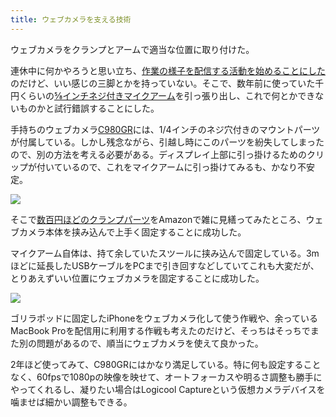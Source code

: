 ```yaml
---
title: ウェブカメラを支える技術
---
```

ウェブカメラをクランプとアームで適当な位置に取り付けた。

連休中に何かやろうと思い立ち、[作業の様子を配信する活動を始めることにした](https://www.youtube.com/channel/UC5s-KpSDGzxWPWNv94PnJHw)のだけど、いい感じの三脚とかを持っていない。そこで、数年前に使っていた千円くらいの[⅝インチネジ付きマイクアーム](https://www.amazon.co.jp/dp/B074T9CT1R)を引っ張り出し、これで何とかできないものかと試行錯誤することにした。

手持ちのウェブカメラ[C980GR](https://www.amazon.co.jp/dp/B086R71LGW)には、1/4インチのネジ穴付きのマウントパーツが付属している。しかし残念ながら、引越し時にこのパーツを紛失してしまったので、別の方法を考える必要がある。ディスプレイ上部に引っ掛けるためのクリップが付いているので、これをマイクアームに引っ掛けてみるも、かなり不安定。

![](https://lh3.googleusercontent.com/docs/ADP-6oEjE8t7JwyFSxWnkUnaHIhENIG-2xIPp82CHxztD63OS5Z4BhYhdNpuE658leOqkD6PuOEF2CFEn6RLuJw5xaFCjLmWQlQEAxpMA7EVptS688eJFl47xoVi8ORxb88zcN9Uyt8Ae9ZpHQWW8z8meGHZ8pxdqTW57xFz-pdMX_d6CzCGUFa0PW5cPN5YQrit-_g08TUCw8yviMq5XyoDvuINoeUJQZdUbljsK6K4dE_FCV_fQpDMqPFYhHRfbmEk14u2sk3SmxHD88wQB-IwHAQdDZThuoRA3j0dwOZaG8r1tEzQWEC6T5M2L76xMkZTxRtF9txqARv6ddU3PSuHpxnsMjNQnkMyL3jsCsyofSu4nTxO7O-FYSWWjcAI-2gqGAWChW3qCXgc3Ucrpos2q6u9u66AVMTHrHLT_bJFcXJ0u3HWdWSSV3_8CjTHMDPTM4l_V0fU8zY8M5h0hSij7FkIdu6GMoqBC-6xZrrQVloGysV1TgpajXpAVZKMNUCnWXZ0YLWPC7KwDmN0UB2ubKFLtSAu8wfpgvyxG0uN_-3_mybgbiZ0gwfS6HlktOQBDKVE_2dRwHcbq9zliSJ4T8EFlb1ahWN1SILKYomgch5utcUujytpCcnfaqzyehr9qhY04K86SaE6MVC8nEHREb-YJFii5nkP76j4pWwPHsQH_Q2Rb_9DPojZyGr_pzVSg2b15x7o5gif0wz1QmGj0UeKfMUhzQw6LcPGAHZTx0GtVPfgzroxYKvvkvSygwkxSFSic43N0WOFisLeNCSDbD6KQ4l2-VJks7zigWOcPh3saxdeXbUVC6lsRjQkYD_kEoSuhxjZwhbmc-ylQLxty3Ppd9UeNgsYrxTOfkbK8yqTOpcCJFWy3XoKvOr5pgzHfyjY6QL6wrIUulsUkSzUavBFz4iD6BtTogK_rG7ngaVdr1VIJFzn9nRBVi_3E79Fw-NOjkr1FxwKEmhKIcJlM50zflU6D1qf6Y3eFvRlUFJ3ebZMvucsJxpQxAY9deA8xTBu5tN8PjEGoEKDAxzJL8maAQPpnJKPYzUxxZ9P_L2ipyK6SDAdQBD0wfpPCFELA8hisoMUK30Do0GJEbiA3vpU31AS0EVQIHGR7sWluCWTNIxUmY9w9kLZK6VxIEhm6B9tGFK_Mo8uuL4rsiz09zjA-ghCvQylkAzb_f5GPGxRlJVDj51dVeXl5EIBi21JLBUzl_JnP9MH00M4WbA6zwaK1H82ck9D6EbkUQ-Yj3HeoMPz)

そこで[数百円ほどのクランプパーツ](https://www.amazon.co.jp/dp/B0832PFWCV)をAmazonで雑に見繕ってみたところ、ウェブカメラ本体を挟み込んで上手く固定することに成功した。

マイクアーム自体は、持て余していたスツールに挟み込んで固定している。3mほどに延長したUSBケーブルをPCまで引き回すなどしていてこれも大変だが、とりあえずいい位置にウェブカメラを固定することに成功した。

![](https://lh3.googleusercontent.com/docs/ADP-6oH4g3O9x2nYMIzgStDhb4WWtd9QDVdj4gbkDNjB1RGnOLConnnSrVfOIYjJ5Y7hOiU9p3mBR7K6tIgI9Bl6M0nJqtqZpk0wDKZB3wVkx3KcX8chO6feG-pr0kwzemyIHSiV7ZrONa7Qbm9-FI-QmlPQQJkyCt0XhvGYTdW_tOQCsA_bHjiC4MqoP5Nkkj-Kskylbaz32oVIhHqBd7pvBW3v-rlmGbP1MEfUeeTCwH87R0-8-eNAGb7Oj3zFsnt6N2oc55MVjhqb3L9BwjcqtIbzVr7vGR-p_9v0qzwL3rv2yZK_ZZDwW30pqhH3d7M9Ftqz0dEeq_INUoncUjkOcaw4j8ggzX5L8bPHQ0Qdkt7QbyDMqCHnm5bfV9LCvJfc6azKd2zRjWuotFXIysHCqml--QDZNi4cf43pfOeVFlOSjAkYNh0HwpX_wbY-nvMJ_pgGFVuBtf7qBE148McyZ20P4onYKwnePT_gWqL0xrhRsqRHPMfealYm9vpdx4x31sTxpqnsCcrIYRsn9U8bp9z59Ua84C46uEKiTPDDlmEbHgvsfK0Ur9Mqpl-GJUEU5FbmEH7PmxwA6g3dBWTBmob4DpuzI3oGNOHgeVqVOmjZ_lsp6blUSz_GAmnFfG86Ibpt3oYHCFyaeUvAPcVZUlmLugRKyT-avQlj6g5AWUNWFXINSV1I5rUPTfCZd-DCHMLGzxHP7az0PeULMnGVLcF0zsAI8Cpnvpz3xNjAWQFI_OdxxM-VDb0scYMo6Okr0ALc7hOdEavxiAWHO-P_7Qeq-KY1ax5h4LWmk60gkcp4uSdjmbGCTlijFSC4dK8r8sQSBjHwN0sxhbGDaytJQrNoHkDeLfHK9OlQMwehIEUQL1GW86GrcTqQhfPLoviEllhX5fPQCtDfdQbD0iw1kJ9RmKVeOBg5schqP9bYavgZGMFj3DWlcNFtcpIv0x3ddOrQLc-D1zqQrgEe_ALfHitsC60lEzdkFKdXTm3rOyTrfL2m4TtiJiPATiv74i4gG5UYxK0mFGYIQxLMA8n_WIdT8uTMMqJ_ghWVFW40q9gWwJmjVZ8V5BDj6zr72drh3SDQXcXRAW9UyZ9FrKdTxTJgCNeXR2TX_zwoDhqloxeVk3gjgRdre5MQAYj-vTHOhSqJ4ixI3pnWlTC1eBDVmetO4barbx5UGGrlTfXOEpViumS1A9gMsRwM01ZpRWfEjHi9Bduwu6bIZ8CmgKIBD8lZznJv7zvBnrdEY60pznyTh5Lv)

ゴリラポッドに固定したiPhoneをウェブカメラ化して使う作戦や、余っているMacBook Proを配信用に利用する作戦も考えたのだけど、そっちはそっちでまた別の問題があるので、順当にウェブカメラを使えて良かった。

2年ほど使ってみて、C980GRにはかなり満足している。特に何も設定することなく、60fpsで1080pの映像を映せて、オートフォーカスや明るさ調整も勝手にやってくれるし、凝りたい場合はLogicool Captureという仮想カメラデバイスを噛ませば細かい調整もできる。
